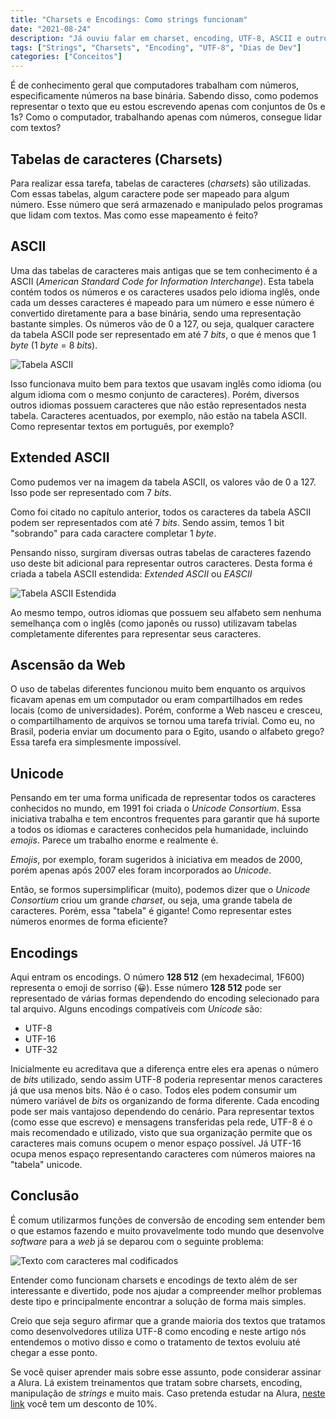 ```yaml
---
title: "Charsets e Encodings: Como strings funcionam"
date: "2021-08-24"
description: "Já ouviu falar em charset, encoding, UTF-8, ASCII e outros termos do tipo? Entenda neste post como isso tudo funciona na prática"
tags: ["Strings", "Charsets", "Encoding", "UTF-8", "Dias de Dev"]
categories: ["Conceitos"]
---
```

É de conhecimento geral que computadores trabalham com números, especificamente números na base binária. Sabendo disso, como podemos representar o texto que eu estou escrevendo apenas com conjuntos de 0s e 1s? Como o computador, trabalhando apenas com números, consegue lidar com textos?

## Tabelas de caracteres (Charsets)

Para realizar essa tarefa, tabelas de caracteres (_charsets_) são utilizadas. Com essas tabelas, algum caractere pode ser mapeado para algum número. Esse número que será armazenado e manipulado pelos programas que lidam com textos. Mas como esse mapeamento é feito?

## ASCII

Uma das tabelas de caracteres mais antigas que se tem conhecimento é a ASCII (_American Standard Code for Information Interchange_). Esta tabela contém todos os números e os caracteres usados pelo idioma inglês, onde cada um desses caracteres é mapeado para um número e esse número é convertido diretamente para a base binária, sendo uma representação bastante simples. Os números vão de 0 a 127, ou seja, qualquer caractere da tabela ASCII pode ser representado em até 7 _bits_, o que é menos que 1 _byte_ (1 _byte_ = 8 _bits_).

![Tabela ASCII](https://raw.githubusercontent.com/wiki/tomgibara/ascii-table/tables/ascii-table-1.1.png)

Isso funcionava muito bem para textos que usavam inglês como idioma (ou algum idioma com o mesmo conjunto de caracteres). Porém, diversos outros idiomas possuem caracteres que não estão representados nesta tabela. Caracteres acentuados, por exemplo, não estão na tabela ASCII. Como representar textos em português, por exemplo?

## Extended ASCII

Como pudemos ver na imagem da tabela ASCII, os valores vão de 0 a 127. Isso pode ser representado com 7 _bits_. 

Como foi citado no capítulo anterior, todos os caracteres da tabela ASCII podem ser representados com até 7 _bits_. Sendo assim, temos 1 bit "sobrando" para cada caractere completar 1 _byte_.

Pensando nisso, surgiram diversas outras tabelas de caracteres fazendo uso deste bit adicional para representar outros caracteres. Desta forma é criada a tabela ASCII estendida: _Extended ASCII_ ou _EASCII_

![Tabela ASCII Estendida](https://files.passeidireto.com/0b57a2e8-7fae-4e06-ac73-a7004f09a741/0b57a2e8-7fae-4e06-ac73-a7004f09a741.gif)

Ao mesmo tempo, outros idiomas que possuem seu alfabeto sem nenhuma semelhança com o inglês (como japonês ou russo) utilizavam tabelas completamente diferentes para representar seus caracteres.

## Ascensão da Web

O uso de tabelas diferentes funcionou muito bem enquanto os arquivos ficavam apenas em um computador ou eram compartilhados em redes locais (como de universidades). Porém, conforme a Web nasceu e cresceu, o compartilhamento de arquivos se tornou uma tarefa trivial. Como eu, no Brasil, poderia enviar um documento para o Egito, usando o alfabeto grego? Essa tarefa era simplesmente impossível.

## Unicode

Pensando em ter uma forma unificada de representar todos os caracteres conhecidos no mundo, em 1991 foi criada o _Unicode Consortium_. Essa iniciativa trabalha e tem encontros frequentes para garantir que há suporte a todos os idiomas e caracteres conhecidos pela humanidade, incluindo _emojis_. Parece um trabalho enorme e realmente é.

_Emojis_, por exemplo, foram sugeridos à iniciativa em meados de 2000, porém apenas após 2007 eles foram incorporados ao _Unicode_.

Então, se formos supersimplificar (muito), podemos dizer que o _Unicode Consortium_ criou um grande _charset_, ou seja, uma grande tabela de caracteres. Porém, essa "tabela" é gigante! Como representar estes números enormes de forma eficiente?

## Encodings

Aqui entram os encodings. O número **128 512** (em hexadecimal, 1F600) representa o emoji de sorriso (😀). Esse número **128 512** pode ser representado de várias formas dependendo do encoding selecionado para tal arquivo. Alguns encodings compatíveis com _Unicode_ são:
- UTF-8
- UTF-16
- UTF-32

Inicialmente eu acreditava que a diferença entre eles era apenas o número de _bits_ utilizado, sendo assim UTF-8 poderia representar menos caracteres já que usa menos bits. Não é o caso. Todos eles podem consumir um número variável de _bits_ os organizando de forma diferente. Cada encoding pode ser mais vantajoso dependendo do cenário. Para representar textos (como esse que escrevo) e mensagens transferidas pela rede, UTF-8 é o mais recomendado e utilizado, visto que sua organização permite que os caracteres mais comuns ocupem o menor espaço possível. Já UTF-16 ocupa menos espaço representando caracteres com números maiores na "tabela" unicode.

## Conclusão

É comum utilizarmos funções de conversão de encoding sem entender bem o que estamos fazendo e muito provavelmente todo mundo que desenvolve _software_ para a _web_ já se deparou com o seguinte problema:

![Texto com caracteres mal codificados](https://i.stack.imgur.com/590Tg.png)

Entender como funcionam charsets e encodings de texto além de ser interessante e divertido, pode nos ajudar a compreender melhor problemas deste tipo e principalmente encontrar a solução de forma mais simples.

Creio que seja seguro afirmar que a grande maioria dos textos que tratamos como desenvolvedores utiliza UTF-8 como encoding e neste artigo nós entendemos o motivo disso e como o tratamento de textos evoluiu até chegar a esse ponto.

Se você quiser aprender mais sobre esse assunto, pode considerar assinar a Alura. Lá existem treinamentos que tratam sobre charsets, encoding, manipulação de _strings_ e muito mais. Caso pretenda estudar na Alura, [neste link](https://tidd.ly/4d42Myb) você tem um desconto de 10%.
